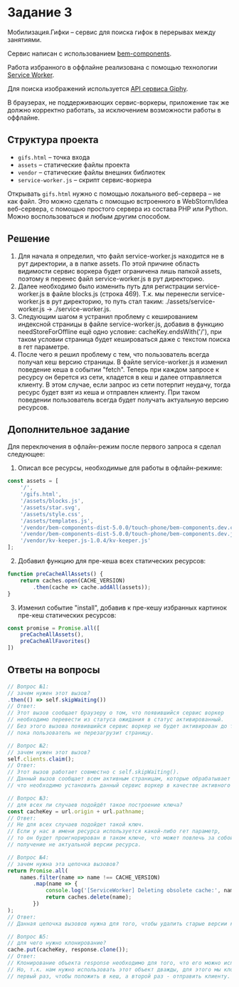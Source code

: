 # Задание 3

Мобилизация.Гифки – сервис для поиска гифок в перерывах между занятиями.

Сервис написан с использованием [bem-components](https://ru.bem.info/platform/libs/bem-components/5.0.0/).

Работа избранного в оффлайне реализована с помощью технологии [Service Worker](https://developer.mozilla.org/ru/docs/Web/API/Service_Worker_API/Using_Service_Workers).

Для поиска изображений используется [API сервиса Giphy](https://github.com/Giphy/GiphyAPI).

В браузерах, не поддерживающих сервис-воркеры, приложение так же должно корректно работать,
за исключением возможности работы в оффлайне.

## Структура проекта

  * `gifs.html` – точка входа
  * `assets` – статические файлы проекта
  * `vendor` –  статические файлы внешних библиотек
  * `service-worker.js` – скрипт сервис-воркера

Открывать `gifs.html` нужно с помощью локального веб-сервера – не как файл.
Это можно сделать с помощью встроенного в WebStorm/Idea веб-сервера, с помощью простого сервера
из состава PHP или Python. Можно воспользоваться и любым другим способом.

## Решение

1. Для начала я определил, что файл service-worker.js находится не в рут директории, а в папке assets. По этой причине область видимости сервис воркера будет ограничена лишь папкой assets, поэтому я перенес файл service-worker.js в рут директорию.
2. Далее необходимо было изменить путь для регистрации service-worker.js в файле blocks.js (строка 469). Т.к. мы перенесли service-worker.js в рут директорию, то путь стал таким: ./assets/service-worker.js -> ./service-worker.js.
3. Следующим шагом я устранил проблему с кешированием индексной страницы в файле service-worker.js, добавив в функцию needStoreForOffline ещё одно условие: cacheKey.endsWith('/'), при таком условии страница будет кешироваться даже с текстом поиска в гет параметре.
4. После чего я решил проблему с тем, что пользователь всегда получал кеш версию страницы. В файле service-worker.js я изменил поведение кеша в событии "fetch". Теперь при каждом запросе к ресурсу он берется из сети, кладется в кеш и далее отправляется клиенту. В этом случае, если запрос из сети потерпит неудачу, тогда ресурс будет взят из кеша и отправлен клиенту. При таком поведении пользователь всегда будет получать актуальную версию ресурсов.

## Дополнительное задание

Для переключения в офлайн-режим после первого запроса я сделал следующее:

1. Описал все ресурсы, необходимые для работы в офлайн-режиме:
```js
const assets = [
    '/',
    '/gifs.html',
    '/assets/blocks.js',
    '/assets/star.svg',
    '/assets/style.css',
    '/assets/templates.js',
    '/vendor/bem-components-dist-5.0.0/touch-phone/bem-components.dev.css',
    '/vendor/bem-components-dist-5.0.0/touch-phone/bem-components.dev.js',
    '/vendor/kv-keeper.js-1.0.4/kv-keeper.js'
];

```

2. Добавил функцию для пре-кеша всех статических ресурсов:
```js
function preCacheAllAssets() {
    return caches.open(CACHE_VERSION)
        .then(cache => cache.addAll(assets));
}
```
3. Изменил событие "install", добавив к пре-кешу избранных картинок пре-кеш статических ресурсов:
```js
const promise = Promise.all([
    preCacheAllAssets(),
    preCacheAllFavorites()
])
```

## Ответы на вопросы

```js
// Вопрос №1:
// зачем нужен этот вызов?
.then(() => self.skipWaiting())
// Ответ:
// Этот вызов сообщает браузеру о том, что появившийся сервис воркер
// необходимо перевести из статуса ожидания в статус активированный.
// Без этого вызова появившийся сервис воркер не будет активирован до того момента,
// пока пользователь не перезагрузит страницу.
```

```js
// Вопрос №2:
// зачем нужен этот вызов?
self.clients.claim();
// Ответ:
// Этот вызов работает совместно с self.skipWaiting().
// Данный вызов сообщает всем активным страницам, которые обрабатывает сервис воркер, о том,
// что необходимо установить данный сервис воркер в качестве активного и использовать его.
```

```js
// Вопрос №3:
// для всех ли случаев подойдёт такое построение ключа?
const cacheKey = url.origin + url.pathname;
// Ответ:
// Не для всех случаев подойдет такой ключ.
// Если у нас в имени ресурса используется какой-либо гет параметр,
// то он будет проигнорирован в таком ключе, что может повлечь за собой
// получение не актуальной версии ресурса.
```

```js
// Вопрос №4:
// зачем нужна эта цепочка вызовов?
return Promise.all(
    names.filter(name => name !== CACHE_VERSION)
        .map(name => {
            console.log('[ServiceWorker] Deleting obsolete cache:', name);
            return caches.delete(name);
        })
);
// Ответ:
// Данная цепочка вызовов нужна для того, чтобы удалить старые версии кеша.
```

```js
// Вопрос №5:
// для чего нужно клонирование?
cache.put(cacheKey, response.clone());
// Ответ:
// Клонирование объекта response необходимо для того, что его можно использовать лишь один раз.
// Но, т.к. нам нужно использовать этот объект дважды, для этого мы клонируем его:
// первый раз, чтобы положить в кеш, а второй раз - отправить клиенту.
```
